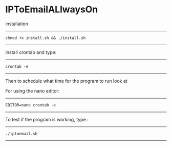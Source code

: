 # IPToEmailALlwaysOn



installation 


------------------
    chmod +x install.sh && ./install.sh
-----------------


Install crontab and type:


------------------
    crontab -e
-----------------

Then to schedule what time for the program to run look at 

For using the nano editor:





------------------

    EDITOR=nano crontab -e
-----------------








To test if the program is working, type :


------------------
    ./iptoemail.sh
-----------------



